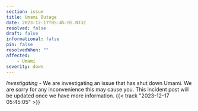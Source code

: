 ```yaml
---
section: issue
title: Umami Outage
date: 2023-12-17T05:45:05.033Z
resolved: false
draft: false
informational: false
pin: false
resolvedWhen: ""
affected:
    - Umami
severity: down
---
```

*Investigating* - We are investigating an issue that has shut down Umami. We are sorry for any inconvenience this may cause you. This incident post will be updated once we have more information. {{< track "2023-12-17 05:45:05" >}}